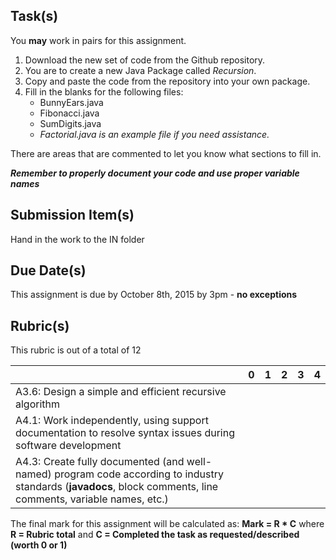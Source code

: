 Task(s)
-------
You **may** work in pairs for this assignment.

1. Download the new set of code from the Github repository.  
2. You are to create a new Java Package called *Recursion*.  
3. Copy and paste the code from the repository into your own package.
4. Fill in the blanks for the following files:
	* BunnyEars.java
	* Fibonacci.java
	* SumDigits.java
	* _Factorial.java is an example file if you need assistance._
 
There are areas that are commented to let you know what sections to fill in.

_**Remember to properly document your code and use proper variable names**_


Submission Item(s)
------------------
Hand in the work to the IN folder

Due Date(s)
-----------
This assignment is due by October 8th, 2015 by 3pm - **no exceptions**

Rubric(s)
---------
This rubric is out of a total of 12

| | 0 | 1 | 2 | 3 | 4 |
|---| --- | --- | --- | --- | --- |
|A3.6: Design a simple and efficient recursive algorithm  | | | | | |
|A4.1: Work independently, using support documentation to resolve syntax issues during software development  | | | | | |
|A4.3: Create fully documented (and well-named) program code according to industry standards (**javadocs**, block comments, line comments, variable names, etc.)  | | | | | |

The final mark for this assignment will be calculated as: __Mark = R * C__ where **R = Rubric total** and **C = Completed the task as requested/described (worth 0 or 1)**
